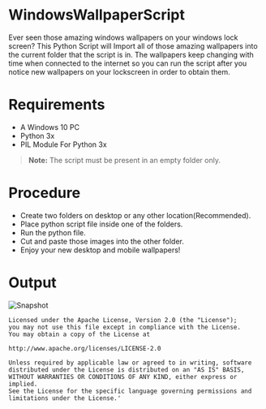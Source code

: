 
# WindowsWallpaperScript
Ever seen those amazing windows wallpapers on your windows lock screen? This Python Script will Import all of those amazing wallpapers into the current folder that the script is in.
The wallpapers keep changing with time when connected to the internet so you can run the script after you notice new wallpapers on your lockscreen in order to obtain them.

# Requirements
 * A Windows 10 PC
 * Python 3x
 * PIL Module For Python 3x

> **Note:** The script must be present in an empty folder only.
# Procedure
 * Create two folders on desktop or any other location(Recommended).
 * Place python script file inside one of the folders.
 * Run the python file.
 * Cut and paste those images into the other folder.
 * Enjoy your new desktop and mobile wallpapers!

# Output
![Snapshot](https://i.imgur.com/ooiT2GC.png)

    Licensed under the Apache License, Version 2.0 (the "License");
    you may not use this file except in compliance with the License.
    You may obtain a copy of the License at
   
    http://www.apache.org/licenses/LICENSE-2.0
    
    Unless required by applicable law or agreed to in writing, software
    distributed under the License is distributed on an "AS IS" BASIS,
    WITHOUT WARRANTIES OR CONDITIONS OF ANY KIND, either express or implied.
    See the License for the specific language governing permissions and
    limitations under the License.'
